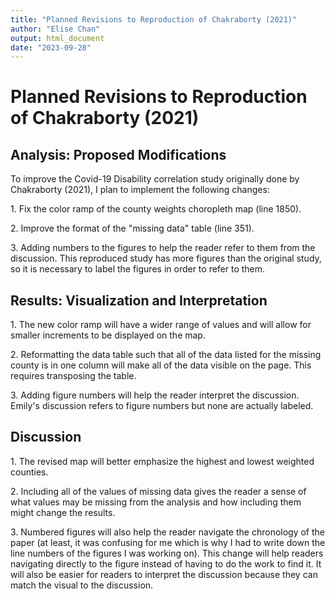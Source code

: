 ```yaml
---
title: "Planned Revisions to Reproduction of Chakraborty (2021)"
author: "Elise Chan"
output: html_document
date: "2023-09-28"
---
```


# Planned Revisions to Reproduction of Chakraborty (2021)

## Analysis: Proposed Modifications

To improve the Covid-19 Disability correlation study originally done by Chakraborty (2021), I plan to implement the following changes:

1\. Fix the color ramp of the county weights choropleth map (line 1850).

2\. Improve the format of the "missing data" table (line 351).

3\. Adding numbers to the figures to help the reader refer to them from the discussion. This reproduced study has more figures than the original study, so it is necessary to label the figures in order to refer to them.

## Results: Visualization and Interpretation

1\.  The new color ramp will have a wider range of values and will allow for smaller increments to be displayed on the map.

2\.  Reformatting the data table such that all of the data listed for the missing county is in one column will make all of the data visible on the page. This requires transposing the table.

3\.  Adding figure numbers will help the reader interpret the discussion. Emily's discussion refers to figure numbers but none are actually labeled.

## Discussion

1\.  The revised map will better emphasize the highest and lowest weighted counties. 

2\.  Including all of the values of missing data gives the reader a sense of what values may be missing from the analysis and how including them might change the results.

3\. Numbered figures will also help the reader navigate the chronology of the paper (at least, it was confusing for me which is why I had to write down the line numbers of the figures I was working on). This change will help readers navigating directly to the figure instead of having to do the work to find it. It will also be easier for readers to interpret the discussion because they can match the visual to the discussion. 